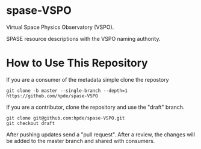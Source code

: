 # spase-VSPO

Virtual Space Physics Observatory (VSPO).

SPASE resource descriptions with the VSPO naming authority.

# How to Use This Repository

If you are a consumer of the metadata simple clone the repostory

````
git clone -b master --single-branch --depth=1 https://github.com/hpde/spase-VSPO
````

If you are a contributor, clone the repository and use the "draft" branch.
````
git clone git@github.com:hpde/spase-VSPO.git
git checkout draft
````

After pushing updates send a "pull request". After a review, the changes
will be added to the master branch and shared with consumers.
